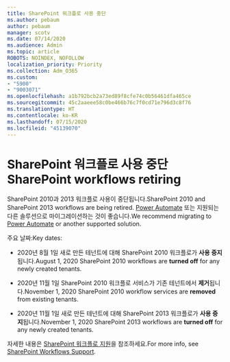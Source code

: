 ```yaml
---
title: SharePoint 워크플로 사용 중단
ms.author: pebaum
author: pebaum
manager: scotv
ms.date: 07/14/2020
ms.audience: Admin
ms.topic: article
ROBOTS: NOINDEX, NOFOLLOW
localization_priority: Priority
ms.collection: Adm_O365
ms.custom:
- "5900"
- "9003071"
ms.openlocfilehash: a1b792bcb2a73ed89f8cfe74c0b56461dfa465ce
ms.sourcegitcommit: 45c2aaeee58c0be466b76c7f0cd71e796d3c8f76
ms.translationtype: HT
ms.contentlocale: ko-KR
ms.lasthandoff: 07/15/2020
ms.locfileid: "45139070"
---
```

# <a name="sharepoint-workflows-retiring"></a><span data-ttu-id="623bd-102">SharePoint 워크플로 사용 중단</span><span class="sxs-lookup"><span data-stu-id="623bd-102">SharePoint workflows retiring</span></span>

<span data-ttu-id="623bd-103">SharePoint 2010과 2013 워크플로 사용이 중단됩니다.</span><span class="sxs-lookup"><span data-stu-id="623bd-103">SharePoint 2010 and SharePoint 2013 workflows are being retired.</span></span> <span data-ttu-id="623bd-104">[Power Automate](https://docs.microsoft.com/power-automate/getting-started) 또는 지원되는 다른 솔루션으로 마이그레이션하는 것이 좋습니다.</span><span class="sxs-lookup"><span data-stu-id="623bd-104">We recommend migrating to [Power Automate](https://docs.microsoft.com/power-automate/getting-started) or another supported solution.</span></span> 

<span data-ttu-id="623bd-105">주요 날짜:</span><span class="sxs-lookup"><span data-stu-id="623bd-105">Key dates:</span></span>

- <span data-ttu-id="623bd-106">2020년 8월 1일 새로 만든 테넌트에 대해 SharePoint 2010 워크플로가 **사용 중지**됩니다.</span><span class="sxs-lookup"><span data-stu-id="623bd-106">August 1, 2020 SharePoint 2010 workflows are **turned off** for any newly created tenants.</span></span>

- <span data-ttu-id="623bd-107">2020년 11월 1일 SharePoint 2010 워크플로 서비스가 기존 테넌트에서 **제거**됩니다.</span><span class="sxs-lookup"><span data-stu-id="623bd-107">November 1, 2020 SharePoint 2010 workflow services are **removed** from existing tenants.</span></span>

- <span data-ttu-id="623bd-108">2020년 11월 1일 새로 만든 테넌트에 대해 SharePoint 2013 워크플로가 **사용 중지**됩니다.</span><span class="sxs-lookup"><span data-stu-id="623bd-108">November 1, 2020 SharePoint 2013 workflows are **turned off** for any newly created tenants.</span></span>

<span data-ttu-id="623bd-109">자세한 내용은 [SharePoint 워크플로 지원](https://aka.ms/sp-workflows-support)을 참조하세요.</span><span class="sxs-lookup"><span data-stu-id="623bd-109">For more info, see [SharePoint Workflows Support](https://aka.ms/sp-workflows-support).</span></span>
